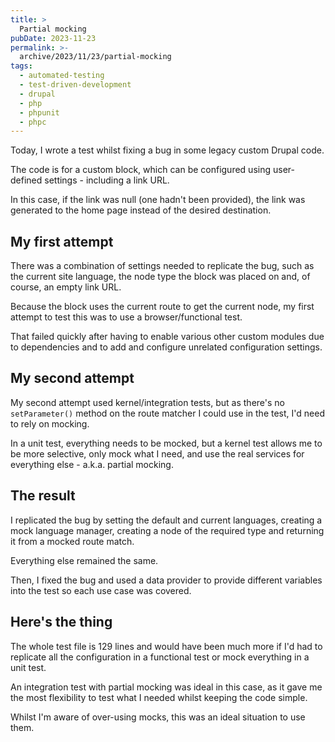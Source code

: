 ```yaml
---
title: >
  Partial mocking
pubDate: 2023-11-23
permalink: >-
  archive/2023/11/23/partial-mocking
tags:
  - automated-testing
  - test-driven-development
  - drupal
  - php
  - phpunit
  - phpc
---
```


Today, I wrote a test whilst fixing a bug in some legacy custom Drupal code.

The code is for a custom block, which can be configured using user-defined settings - including a link URL.

In this case, if the link was null (one hadn't been provided), the link was generated to the home page instead of the desired destination.

## My first attempt

There was a combination of settings needed to replicate the bug, such as the current site language, the node type the block was placed on and, of course, an empty link URL.

Because the block uses the current route to get the current node, my first attempt to test this was to use a browser/functional test.

That failed quickly after having to enable various other custom modules due to dependencies and to add and configure unrelated configuration settings.

## My second attempt

My second attempt used kernel/integration tests, but as there's no `setParameter()` method on the route matcher I could use in the test, I'd need to rely on mocking.

In a unit test, everything needs to be mocked, but a kernel test allows me to be more selective, only mock what I need, and use the real services for everything else - a.k.a. partial mocking.

## The result

I replicated the bug by setting the default and current languages, creating a mock language manager, creating a node of the required type and returning it from a mocked route match.

Everything else remained the same.

Then, I fixed the bug and used a data provider to provide different variables into the test so each use case was covered.

## Here's the thing

The whole test file is 129 lines and would have been much more if I'd had to replicate all the configuration in a functional test or mock everything in a unit test.

An integration test with partial mocking was ideal in this case, as it gave me the most flexibility to test what I needed whilst keeping the code simple.

Whilst I'm aware of over-using mocks, this was an ideal situation to use them.
